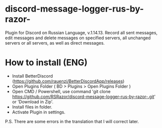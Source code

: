 # discord-message-logger-rus-by-razor-
Plugin for Discord on Russian Language, v.1.14.13. Record all sent messages, edit messages and delete messages on specified servers, all unchanged servers or all servers, as well as direct messages.

# How to install (ENG)

- Install BetterDiscord (https://github.com/rauenzi/BetterDiscordApp/releases)
- Open Plugins Folder ( BD > Plugins > Open Plugins Folder )
- Open CMD / Powershell, use command 'git clone https://github.com/RSRazor/discord-message-logger-rus-by-razor-.git' or 'Download in Zip'.
- Install files in folder.
- Activate Plugin in settings.

P.S. There are some errors in the translation that I will correct later.
